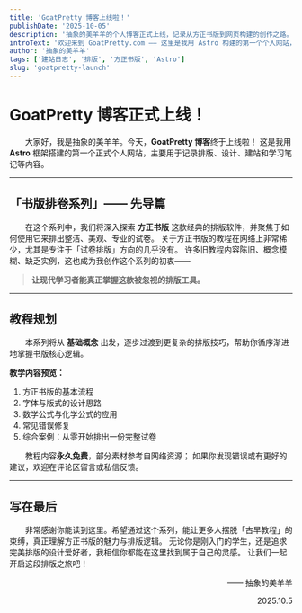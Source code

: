 ```yaml
---
title: 'GoatPretty 博客上线啦！'
publishDate: '2025-10-05'
description: '抽象的美羊羊的个人博客正式上线，记录从方正书版到网页构建的创作之路。'
introText: '欢迎来到 GoatPretty.com —— 这里是我用 Astro 构建的第一个个人网站，也是「书版排卷系列」的起点。'
author: '抽象的美羊羊'
tags: ['建站日志', '排版', '方正书版', 'Astro']
slug: 'goatpretty-launch'
---
```


# GoatPretty 博客正式上线！

<p style="text-indent: 2em;">
大家好，我是抽象的美羊羊。今天，<b>GoatPretty 博客</b>终于上线啦！  
这是我用 <b>Astro</b> 框架搭建的第一个正式个人网站，主要用于记录排版、设计、建站和学习笔记等内容。
</p>

---

## 「书版排卷系列」—— 先导篇

<p style="text-indent: 2em;">
在这个系列中，我们将深入探索 <b>方正书版</b> 这款经典的排版软件，并聚焦于如何使用它来排出整洁、美观、专业的试卷。
关于方正书版的教程在网络上非常稀少，尤其是专注于「试卷排版」方向的几乎没有。
许多旧教程内容陈旧、概念模糊、缺乏实例，这也成为我创作这个系列的初衷——
</p>

> **让现代学习者能真正掌握这款被忽视的排版工具。**

---

## 教程规划

<p style="text-indent: 2em;">
本系列将从 <b>基础概念</b> 出发，逐步过渡到更复杂的排版技巧，帮助你循序渐进地掌握书版核心逻辑。
</p>

**教学内容预览：**
1. 方正书版的基本流程  
2. 字体与版式的设计思路  
3. 数学公式与化学公式的应用  
4. 常见错误修复  
5. 综合案例：从零开始排出一份完整试卷  

<p style="text-indent: 2em;">
教程内容<b>永久免费</b>，部分素材参考自网络资源；
如果你发现错误或有更好的建议，欢迎在评论区留言或私信反馈。
</p>

---

## 写在最后

<p style="text-indent: 2em;">
非常感谢你能读到这里。希望通过这个系列，能让更多人摆脱「古早教程」的束缚，真正理解方正书版的魅力与排版逻辑。
无论你是刚入门的学生，还是追求完美排版的设计爱好者，我相信你都能在这里找到属于自己的灵感。
让我们一起开启这段排版之旅吧！
</p>

<p style="text-align: right;">—— 抽象的美羊羊</p>
<p style="text-align: right;">2025.10.5</p>
